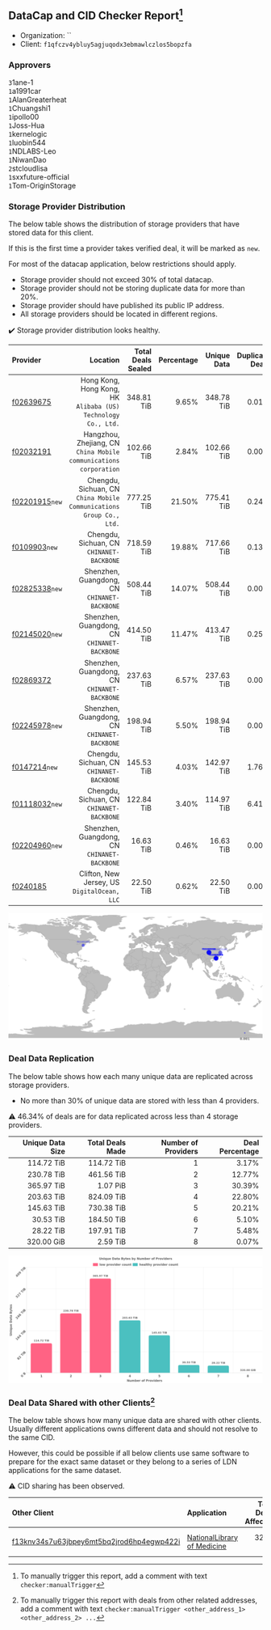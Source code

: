 ## DataCap and CID Checker Report[^1]
 - Organization: ``
 - Client: `f1qfczv4ybluy5agjuqodx3ebmawlczlos5bopzfa`
### Approvers
`3`1ane-1<br/>`1`a1991car<br/>`1`AlanGreaterheat<br/>`1`Chuangshi1<br/>`1`ipollo00<br/>`1`Joss-Hua<br/>`1`kernelogic<br/>`1`luobin544<br/>`1`NDLABS-Leo<br/>`1`NiwanDao<br/>`2`stcloudlisa<br/>`1`sxxfuture-official<br/>`1`Tom-OriginStorage


### Storage Provider Distribution
The below table shows the distribution of storage providers that have stored data for this client.

If this is the first time a provider takes verified deal, it will be marked as `new`.

For most of the datacap application, below restrictions should apply.
 - Storage provider should not exceed 30% of total datacap.
 - Storage provider should not be storing duplicate data for more than 20%.
 - Storage provider should have published its public IP address.
 - All storage providers should be located in different regions.

✔️ Storage provider distribution looks healthy.

| Provider                                                    |                                                               Location | Total Deals Sealed | Percentage | Unique Data | Duplicate Deals |
| :---------------------------------------------------------- | ---------------------------------------------------------------------: | -----------------: | ---------: | ----------: | --------------: |
| [f02639675](https://filfox.info/en/address/f02639675)       |       Hong Kong, Hong Kong, HK<br/>`Alibaba (US) Technology Co., Ltd.` |         348.81 TiB |      9.65% |  348.78 TiB |           0.01% |
| [f02032191](https://filfox.info/en/address/f02032191)       |   Hangzhou, Zhejiang, CN<br/>`China Mobile communications corporation` |         102.66 TiB |      2.84% |  102.66 TiB |           0.00% |
| [f02201915](https://filfox.info/en/address/f02201915)`new`  | Chengdu, Sichuan, CN<br/>`China Mobile Communications Group Co., Ltd.` |         777.25 TiB |     21.50% |  775.41 TiB |           0.24% |
| [f0109903](https://filfox.info/en/address/f0109903)`new`    |                           Chengdu, Sichuan, CN<br/>`CHINANET-BACKBONE` |         718.59 TiB |     19.88% |  717.66 TiB |           0.13% |
| [f02825338](https://filfox.info/en/address/f02825338)`new`  |                        Shenzhen, Guangdong, CN<br/>`CHINANET-BACKBONE` |         508.44 TiB |     14.07% |  508.44 TiB |           0.00% |
| [f02145020](https://filfox.info/en/address/f02145020)`new`  |                        Shenzhen, Guangdong, CN<br/>`CHINANET-BACKBONE` |         414.50 TiB |     11.47% |  413.47 TiB |           0.25% |
| [f02869372](https://filfox.info/en/address/f02869372)       |                        Shenzhen, Guangdong, CN<br/>`CHINANET-BACKBONE` |         237.63 TiB |      6.57% |  237.63 TiB |           0.00% |
| [f02245978](https://filfox.info/en/address/f02245978)`new`  |                        Shenzhen, Guangdong, CN<br/>`CHINANET-BACKBONE` |         198.94 TiB |      5.50% |  198.94 TiB |           0.00% |
| [f0147214](https://filfox.info/en/address/f0147214)`new`    |                           Chengdu, Sichuan, CN<br/>`CHINANET-BACKBONE` |         145.53 TiB |      4.03% |  142.97 TiB |           1.76% |
| [f01118032](https://filfox.info/en/address/f01118032)`new`  |                           Chengdu, Sichuan, CN<br/>`CHINANET-BACKBONE` |         122.84 TiB |      3.40% |  114.97 TiB |           6.41% |
| [f02204960](https://filfox.info/en/address/f02204960)`new`  |                        Shenzhen, Guangdong, CN<br/>`CHINANET-BACKBONE` |          16.63 TiB |      0.46% |   16.63 TiB |           0.00% |
| [f0240185](https://filfox.info/en/address/f0240185)         |                        Clifton, New Jersey, US<br/>`DigitalOcean, LLC` |          22.50 TiB |      0.62% |   22.50 TiB |           0.00% |

<img src="https://raw.githubusercontent.com/data-preservation-programs/filplus-checker-assets/main/filecoin-project/filecoin-plus-large-datasets/issues/1039/1709343643237.png"/>

### Deal Data Replication
The below table shows how each many unique data are replicated across storage providers.

- No more than 30% of unique data are stored with less than 4 providers.

⚠️ 46.34% of deals are for data replicated across less than 4 storage providers.

| Unique Data Size | Total Deals Made | Number of Providers | Deal Percentage |
| ---------------: | ---------------: | ------------------: | --------------: |
|       114.72 TiB |       114.72 TiB |                   1 |           3.17% |
|       230.78 TiB |       461.56 TiB |                   2 |          12.77% |
|       365.97 TiB |         1.07 PiB |                   3 |          30.39% |
|       203.63 TiB |       824.09 TiB |                   4 |          22.80% |
|       145.63 TiB |       730.38 TiB |                   5 |          20.21% |
|        30.53 TiB |       184.50 TiB |                   6 |           5.10% |
|        28.22 TiB |       197.91 TiB |                   7 |           5.48% |
|       320.00 GiB |         2.59 TiB |                   8 |           0.07% |

<img src="https://raw.githubusercontent.com/data-preservation-programs/filplus-checker-assets/main/filecoin-project/filecoin-plus-large-datasets/issues/1039/1709343643912.png"/>

### Deal Data Shared with other Clients[^3]
The below table shows how many unique data are shared with other clients.
Usually different applications owns different data and should not resolve to the same CID.

However, this could be possible if all below clients use same software to prepare for the exact same dataset or they belong to a series of LDN applications for the same dataset.

⚠️ CID sharing has been observed.

| Other Client                                                                                                          | Application                                                                                                 | Total Deals Affected | Unique CIDs | Approvers                   |
| :-------------------------------------------------------------------------------------------------------------------- | :---------------------------------------------------------------------------------------------------------- | -------------------: | ----------: | :-------------------------- |
| [f13knv34s7u63jbpey6mt5bq2jrod6hp4egwp422i](https://filfox.info/en/address/f13knv34s7u63jbpey6mt5bq2jrod6hp4egwp422i) | [NationalLibrary of Medicine](https://github.com/filecoin-project/filecoin-plus-large-datasets/issues/2196) |            32.00 GiB |           1 | `1`AthSmith<br/>`1`Casey-PG |

[^1]: To manually trigger this report, add a comment with text `checker:manualTrigger`

[^2]: Deals from those addresses are combined into this report as they are specified with `checker:manualTrigger`

[^3]: To manually trigger this report with deals from other related addresses, add a comment with text `checker:manualTrigger <other_address_1> <other_address_2> ...`
